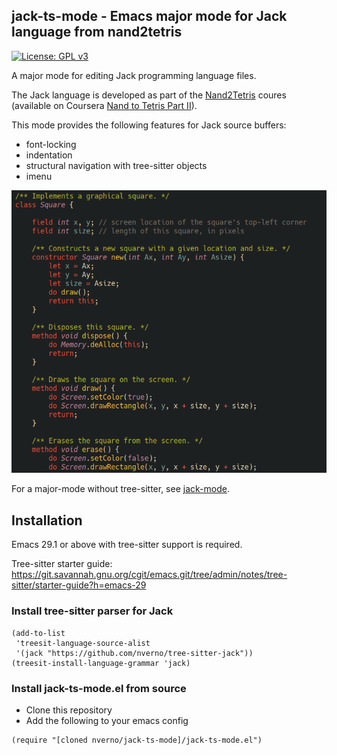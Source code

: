 ## jack-ts-mode - Emacs major mode for Jack language from nand2tetris

[![License: GPL v3](https://img.shields.io/badge/License-GPLv3-blue.svg)](https://www.gnu.org/licenses/gpl-3.0)

A major mode for editing Jack programming language files. 

The Jack language  is developed as part of the
[Nand2Tetris]([nand2tetris.org](https://www.nand2tetris.org/)) coures (available
on Coursera [Nand to Tetris Part II](https://www.coursera.org/learn/nand2tetris2)).

This mode provides the following features for Jack source buffers:

  - font-locking
  - indentation
  - structural navigation with tree-sitter objects
  - imenu
  
![example](doc/jack.png)

For a major-mode without tree-sitter, see
[jack-mode](https://github.com/nverno/jack-mode).

## Installation

Emacs 29.1 or above with tree-sitter support is required. 

Tree-sitter starter guide: https://git.savannah.gnu.org/cgit/emacs.git/tree/admin/notes/tree-sitter/starter-guide?h=emacs-29

### Install tree-sitter parser for Jack

```elisp
(add-to-list
 'treesit-language-source-alist
 '(jack "https://github.com/nverno/tree-sitter-jack"))
(treesit-install-language-grammar 'jack)
```

### Install jack-ts-mode.el from source

- Clone this repository
- Add the following to your emacs config

```elisp
(require "[cloned nverno/jack-ts-mode]/jack-ts-mode.el")
```

